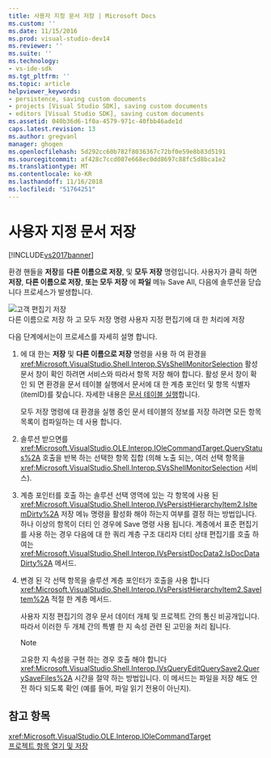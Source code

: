 ```yaml
---
title: 사용자 지정 문서 저장 | Microsoft Docs
ms.custom: ''
ms.date: 11/15/2016
ms.prod: visual-studio-dev14
ms.reviewer: ''
ms.suite: ''
ms.technology:
- vs-ide-sdk
ms.tgt_pltfrm: ''
ms.topic: article
helpviewer_keywords:
- persistence, saving custom documents
- projects [Visual Studio SDK], saving custom documents
- editors [Visual Studio SDK], saving custom documents
ms.assetid: 040b36d6-1f0a-4579-971c-40fbb46ade1d
caps.latest.revision: 13
ms.author: gregvanl
manager: ghogen
ms.openlocfilehash: 5d292cc60b782f8036367c72bf0e59e8b83d5191
ms.sourcegitcommit: af428c7ccd007e668ec0dd8697c88fc5d8bca1e2
ms.translationtype: MT
ms.contentlocale: ko-KR
ms.lasthandoff: 11/16/2018
ms.locfileid: "51764251"
---
```

# <a name="saving-a-custom-document"></a>사용자 지정 문서 저장
[!INCLUDE[vs2017banner](../../includes/vs2017banner.md)]

환경 핸들을 **저장**를 **다른 이름으로 저장**, 및 **모두 저장** 명령입니다. 사용자가 클릭 하면 **저장**, **다른 이름으로 저장**, **또는 모두 저장** 에 **파일** 메뉴 Save All, 다음에 솔루션을 닫습니다 프로세스가 발생합니다.  
  
 ![고객 편집기 저장](../../extensibility/internals/media/private.gif "개인")  
다른 이름으로 저장 하 고 모두 저장 명령 사용자 지정 편집기에 대 한 처리에 저장  
  
 다음 단계에서는이 프로세스를 자세히 설명 합니다.  
  
1.  에 대 한는 **저장** 및 **다른 이름으로 저장** 명령을 사용 하 여 환경을 <xref:Microsoft.VisualStudio.Shell.Interop.SVsShellMonitorSelection> 활성 문서 창이 확인 하려면 서비스와 따라서 항목 저장 해야 합니다. 활성 문서 창이 확인 되 면 환경을 문서 테이블 실행에서 문서에 대 한 계층 포인터 및 항목 식별자 (itemID)를 찾습니다. 자세한 내용은 [문서 테이블 실행](../../extensibility/internals/running-document-table.md)합니다.  
  
     모두 저장 명령에 대 환경을 실행 중인 문서 테이블의 정보를 저장 하려면 모든 항목 목록이 컴파일하는 데 사용 합니다.  
  
2.  솔루션 받으면를 <xref:Microsoft.VisualStudio.OLE.Interop.IOleCommandTarget.QueryStatus%2A> 호출을 반복 하는 선택한 항목 집합 (의해 노출 되는, 여러 선택 항목을 <xref:Microsoft.VisualStudio.Shell.Interop.SVsShellMonitorSelection> 서비스).  
  
3.  계층 포인터를 호출 하는 솔루션 선택 영역에 있는 각 항목에 사용 된 <xref:Microsoft.VisualStudio.Shell.Interop.IVsPersistHierarchyItem2.IsItemDirty%2A> 저장 메뉴 명령을 활성화 해야 하는지 여부를 결정 하는 방법입니다. 하나 이상의 항목이 더티 인 경우에 Save 명령 사용 됩니다. 계층에서 표준 편집기를 사용 하는 경우 다음에 대 한 쿼리 계층 구조 대리자 더티 상태 편집기를 호출 하 여는 <xref:Microsoft.VisualStudio.Shell.Interop.IVsPersistDocData2.IsDocDataDirty%2A> 메서드.  
  
4.  변경 된 각 선택 항목을 솔루션 계층 포인터가 호출을 사용 합니다 <xref:Microsoft.VisualStudio.Shell.Interop.IVsPersistHierarchyItem2.SaveItem%2A> 적절 한 계층 메서드.  
  
     사용자 지정 편집기의 경우 문서 데이터 개체 및 프로젝트 간의 통신 비공개입니다. 따라서 이러한 두 개체 간의 특별 한 지 속성 관련 된 고민을 처리 됩니다.  
  
    > [!NOTE]
    >  고유한 지 속성을 구현 하는 경우 호출 해야 합니다 <xref:Microsoft.VisualStudio.Shell.Interop.IVsQueryEditQuerySave2.QuerySaveFiles%2A> 시간을 절약 하는 방법입니다. 이 메서드는 파일을 저장 해도 안전 하다 되도록 확인 (예를 들어, 파일 읽기 전용이 아닌지).  
  
## <a name="see-also"></a>참고 항목  
 <xref:Microsoft.VisualStudio.OLE.Interop.IOleCommandTarget>   
 [프로젝트 항목 열기 및 저장](../../extensibility/internals/opening-and-saving-project-items.md)

